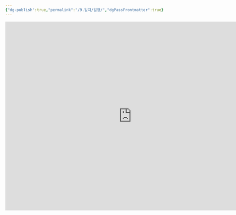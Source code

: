 ```yaml
---
{"dg-publish":true,"permalink":"/9.일지/일정/","dgPassFrontmatter":true}
---
```



<iframe src="https://calendar.google.com/calendar/embed?src=junehwanbae%40gmail.com&ctz=Asia%2FSeoul" style="border: 0" width="800" height="600" frameborder="0" scrolling="no"></iframe>